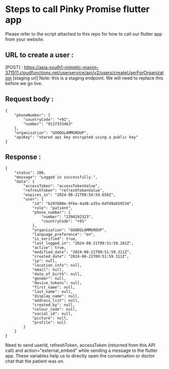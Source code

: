 # Steps to call Pinky Promise flutter app

Please refer to the script attached to this repo for how to call our flutter app from your website. 
## URL to create a user : 
[POST] : https://asia-south1-mimetic-maxim-371511.cloudfunctions.net/userservice/api/v2/users/createUserForOrganization [staging url]
Note: this is a staging endpoint. We will need to replace this before we go live.

## Request body : 

```
{
    "phoneNumber": {
        "countryCode": "+91",
        "number": "9137333463"
    }, 
    "organization": "GOODGLAMMGROUP",
    "apiKey": "shared api key encrypted using a public key"
}
```

## Response : 

```
{
    "status": 200,
    "message": "Logged in successfully.",
    "data": {
        "accessToken": "accessTokenValue",
        "refreshToken": "refreshTokenValue",
        "expires_in": "2024-08-21T09:54:59.656Z",
        "user": {
            "id": "b297600e-9fbe-4ad8-a35a-6dfd9ab59534",
            "role": "patient",
            "phone_number": {
                "number": "2398292323",
                "countryCode": "+91"
            },
            "organization": "GOODGLAMMGROUP",
            "language_preference": "en",
            "is_verified": true,
            "last_logged_in": "2024-08-21T09:51:59.281Z",
            "active": true,
            "modified_date": "2024-08-21T09:51:59.311Z",
            "created_date": "2024-08-21T09:51:59.311Z",
            "ip": null,
            "location_info": null,
            "email": null,
            "date_of_birth": null,
            "gender": null,
            "device_tokens": null,
            "first_name": null,
            "last_name": null,
            "display_name": null,
            "address_list": null,
            "created_by": null,
            "colour_code": null,
            "social_id": null,
            "picture": null,
            "profile": null
        }
    }
}
```

Need to send userId, refreshToken, accessToken (returned from this API call) and action="external_embed" while sending a message to the flutter app. 
These variables help us to directly open the conversation or doctor chat that the patient was on.

